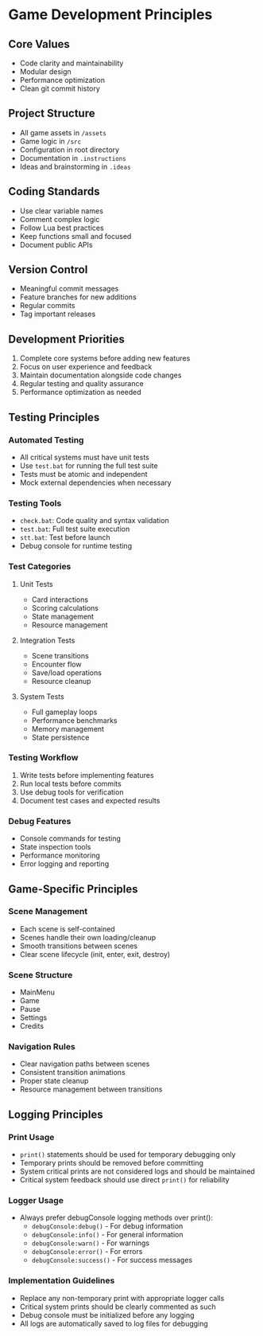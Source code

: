 # Game Development Principles

## Core Values
- Code clarity and maintainability
- Modular design
- Performance optimization
- Clean git commit history

## Project Structure
- All game assets in `/assets`
- Game logic in `/src`
- Configuration in root directory
- Documentation in `.instructions`
- Ideas and brainstorming in `.ideas`

## Coding Standards
- Use clear variable names
- Comment complex logic
- Follow Lua best practices
- Keep functions small and focused
- Document public APIs

## Version Control
- Meaningful commit messages
- Feature branches for new additions
- Regular commits
- Tag important releases

## Development Priorities
1. Complete core systems before adding new features
2. Focus on user experience and feedback
3. Maintain documentation alongside code changes
4. Regular testing and quality assurance
5. Performance optimization as needed

## Testing Principles

### Automated Testing
- All critical systems must have unit tests
- Use `test.bat` for running the full test suite
- Tests must be atomic and independent
- Mock external dependencies when necessary

### Testing Tools
- `check.bat`: Code quality and syntax validation
- `test.bat`: Full test suite execution
- `stt.bat`: Test before launch
- Debug console for runtime testing

### Test Categories
1. Unit Tests
   - Card interactions
   - Scoring calculations
   - State management
   - Resource management

2. Integration Tests
   - Scene transitions
   - Encounter flow
   - Save/load operations
   - Resource cleanup

3. System Tests
   - Full gameplay loops
   - Performance benchmarks
   - Memory management
   - State persistence

### Testing Workflow
1. Write tests before implementing features
2. Run local tests before commits
3. Use debug tools for verification
4. Document test cases and expected results

### Debug Features
- Console commands for testing
- State inspection tools
- Performance monitoring
- Error logging and reporting

## Game-Specific Principles

### Scene Management
- Each scene is self-contained
- Scenes handle their own loading/cleanup
- Smooth transitions between scenes
- Clear scene lifecycle (init, enter, exit, destroy)

### Scene Structure
- MainMenu
- Game
- Pause
- Settings
- Credits

### Navigation Rules
- Clear navigation paths between scenes
- Consistent transition animations
- Proper state cleanup
- Resource management between transitions

## Logging Principles

### Print Usage
- `print()` statements should be used for temporary debugging only
- Temporary prints should be removed before committing
- System critical prints are not considered logs and should be maintained
- Critical system feedback should use direct `print()` for reliability

### Logger Usage
- Always prefer debugConsole logging methods over print():
  - `debugConsole:debug()` - For debug information
  - `debugConsole:info()` - For general information
  - `debugConsole:warn()` - For warnings
  - `debugConsole:error()` - For errors
  - `debugConsole:success()` - For success messages

### Implementation Guidelines
- Replace any non-temporary print with appropriate logger calls
- Critical system prints should be clearly commented as such
- Debug console must be initialized before any logging
- All logs are automatically saved to log files for debugging

